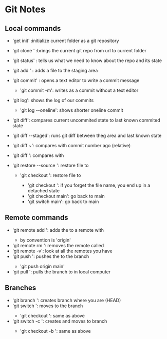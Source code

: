 # Git Notes

## Local commands
- 'get init' :initialize current folder as a git repository
- 'git clone <URL>' :brings the current git repo from url to current folder
- 'git status' : tells us what we need to know about the repo and its state
- 'git add <FILE>' : adds a file to the staging area
- 'git commit' : opens a text editor to write a commit message
	- 'git commit -m': writes <MESSAGE> as a commit without a text editor
- 'git log': shows the log of our commits
	- 'git log --oneline': shows shorter oneline commit
- 'git diff': compares current uncommited state to last known commited state

- 'git diff --staged': runs git diff between theg area and last known state
- 'git diff <HEAD> ~': compares <HEAD> with commit number ago (relative)
- 'git diff <HASH>': compares <HEAD> with <HASH>

- 'git restore --source <HASH or HEAD> <FILE>': restore file to <HASH or HEAD>
	- 'git checkout <HASH OR HEAD> <FILE>': restore file to <HASH or HEAD>
		- 'git checkout <HASH OR HEAD>': if you forget the file name, you end up in a detached <HEAD> state
		- 'git checkout main': go back to main
		- 'git switch main': go back to main

## Remote commands
- 'git remote add <NAME> <URL>': adds the <URL> to a remote with <NAME>
	- <NAME> by convention is 'origin'
- 'git remote rm <NAME>': removes the remote called <NAME>
- 'git remote -v': look at all the remotes you have
- 'git push <WHERE> <WHAT>': pushes the <WHAT> to the <WHERE> branch
	- 'git push origin main'
- 'git pull <WHERE> <WHAT>': pulls the <WHAT> branch to <WHERE> in local computer

## Branches
- 'git branch <NAME>': creates branch <NAME> where you are (HEAD)
- 'git switch <NAME>': moves to the branch <NAME>
	- 'git checkout <NAME>': same as above
- 'git switch -c <NAME>': creates and moves to branch <NAME>
	- 'git checkout -b <NAME>': same as above

